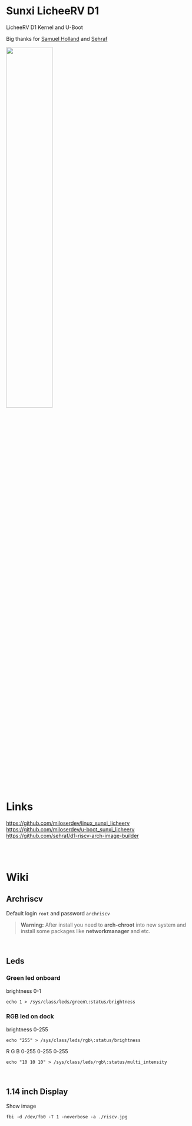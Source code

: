 # Sunxi LicheeRV D1
LicheeRV D1 Kernel and U-Boot  

Big thanks for [Samuel Holland](https://github.com/smaeul) and [Sehraf](https://github.com/sehraf)  

<img width="50%" src="https://github.com/miloserdev/sunxi_licheerv/assets/37951044/720b4211-3f5c-44bc-b383-5576c6b86656"/>  

<br><br>

# Links
https://github.com/miloserdev/linux_sunxi_licheerv  
https://github.com/miloserdev/u-boot_sunxi_licheerv  
https://github.com/sehraf/d1-riscv-arch-image-builder  


<br><br>

# Wiki

## Archriscv
Default login `root` and password `archriscv`  
> **Warning:** After install you need to **arch-chroot** into new system and install some packages like **networkmanager** and etc.

<br>

## Leds

### Green led onboard
brightness 0-1
```console
echo 1 > /sys/class/leds/green\:status/brightness
```

### RGB led on dock
brightness 0-255  
```console
echo "255" > /sys/class/leds/rgb\:status/brightness
```

R G B 0-255 0-255 0-255  
```console
echo "10 10 10" > /sys/class/leds/rgb\:status/multi_intensity  
```

<br>

## 1.14 inch Display
Show image
```console
fbi -d /dev/fb0 -T 1 -noverbose -a ./riscv.jpg
```

